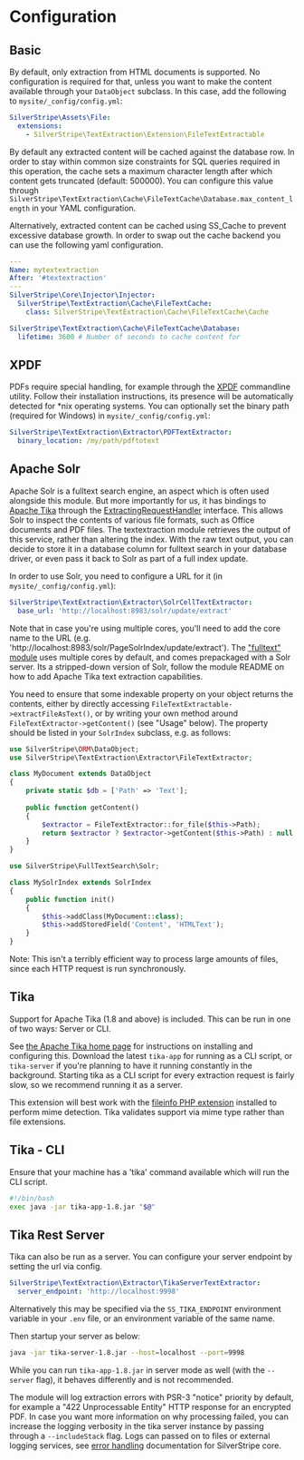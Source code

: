 # Configuration

## Basic

By default, only extraction from HTML documents is supported.
No configuration is required for that, unless you want to make
the content available through your `DataObject` subclass.
In this case, add the following to `mysite/_config/config.yml`:

```yaml
SilverStripe\Assets\File:
  extensions:
    - SilverStripe\TextExtraction\Extension\FileTextExtractable
```

By default any extracted content will be cached against the database row. In order to stay within common size
constraints for SQL queries required in this operation, the cache sets a maximum character length after which
content gets truncated (default: 500000). You can configure this value through
`SilverStripe\TextExtraction\Cache\FileTextCache\Database.max_content_length` in your YAML configuration.

Alternatively, extracted content can be cached using SS_Cache to prevent excessive database growth.
In order to swap out the cache backend you can use the following yaml configuration.

```yaml
---
Name: mytextextraction
After: '#textextraction'
---
SilverStripe\Core\Injector\Injector:
  SilverStripe\TextExtraction\Cache\FileTextCache:
    class: SilverStripe\TextExtraction\Cache\FileTextCache\Cache

SilverStripe\TextExtraction\Cache\FileTextCache\Database:
  lifetime: 3600 # Number of seconds to cache content for
```

## XPDF

PDFs require special handling, for example through the [XPDF](http://www.foolabs.com/xpdf/)
commandline utility. Follow their installation instructions, its presence will be automatically
detected for \*nix operating systems. You can optionally set the binary path (required for Windows) in `mysite/_config/config.yml`:

```yml
SilverStripe\TextExtraction\Extractor\PDFTextExtractor:
  binary_location: /my/path/pdftotext
```

## Apache Solr

Apache Solr is a fulltext search engine, an aspect which is often used
alongside this module. But more importantly for us, it has bindings to [Apache Tika](http://tika.apache.org/)
through the [ExtractingRequestHandler](http://wiki.apache.org/solr/ExtractingRequestHandler) interface.
This allows Solr to inspect the contents of various file formats, such as Office documents and PDF files.
The textextraction module retrieves the output of this service, rather than altering the index.
With the raw text output, you can decide to store it in a database column for fulltext search
in your database driver, or even pass it back to Solr as part of a full index update.

In order to use Solr, you need to configure a URL for it (in `mysite/_config/config.yml`):

```yml
SilverStripe\TextExtraction\Extractor\SolrCellTextExtractor:
  base_url: 'http://localhost:8983/solr/update/extract'
```

Note that in case you're using multiple cores, you'll need to add the core name to the URL
(e.g. 'http://localhost:8983/solr/PageSolrIndex/update/extract').
The ["fulltext" module](https://github.com/silverstripe-labs/silverstripe-fulltextsearch)
uses multiple cores by default, and comes prepackaged with a Solr server.
Its a stripped-down version of Solr, follow the module README on how to add
Apache Tika text extraction capabilities.

You need to ensure that some indexable property on your object
returns the contents, either by directly accessing `FileTextExtractable->extractFileAsText()`,
or by writing your own method around `FileTextExtractor->getContent()` (see "Usage" below).
The property should be listed in your `SolrIndex` subclass, e.g. as follows:

```php
use SilverStripe\ORM\DataObject;
use SilverStripe\TextExtraction\Extractor\FileTextExtractor;

class MyDocument extends DataObject
{
	private static $db = ['Path' => 'Text'];
	
	public function getContent()
	{
		$extractor = FileTextExtractor::for_file($this->Path);
		return $extractor ? $extractor->getContent($this->Path) : null;
	}
}

use SilverStripe\FullTextSearch\Solr;

class MySolrIndex extends SolrIndex
{
	public function init()
	{
		$this->addClass(MyDocument::class);
		$this->addStoredField('Content', 'HTMLText');
	}
}
```

Note: This isn't a terribly efficient way to process large amounts of files, since
each HTTP request is run synchronously.

## Tika

Support for Apache Tika (1.8 and above) is included. This can be run in one of two ways: Server or CLI.

See [the Apache Tika home page](http://tika.apache.org/1.8/index.html) for instructions on installing and
configuring this. Download the latest `tika-app` for running as a CLI script, or `tika-server` if you're planning
to have it running constantly in the background. Starting tika as a CLI script for every extraction request
is fairly slow, so we recommend running it as a server.

This extension will best work with the [fileinfo PHP extension](http://php.net/manual/en/book.fileinfo.php)
installed to perform mime detection. Tika validates support via mime type rather than file extensions.

## Tika - CLI

Ensure that your machine has a 'tika' command available which will run the CLI script.

```bash
#!/bin/bash
exec java -jar tika-app-1.8.jar "$@"
```

## Tika Rest Server

Tika can also be run as a server. You can configure your server endpoint by setting the url via config.

```yaml
SilverStripe\TextExtraction\Extractor\TikaServerTextExtractor:
  server_endpoint: 'http://localhost:9998'
```

Alternatively this may be specified via the `SS_TIKA_ENDPOINT` environment variable in your `.env` file, or an
environment variable of the same name.


Then startup your server as below:

```bash
java -jar tika-server-1.8.jar --host=localhost --port=9998
```

While you can run `tika-app-1.8.jar` in server mode as well (with the `--server` flag),
it behaves differently and is not recommended.

The module will log extraction errors with PSR-3 "notice" priority by default,
for example a "422 Unprocessable Entity" HTTP response for an encrypted PDF.
In case you want more information on why processing failed, you can increase
the logging verbosity in the tika server instance by passing through
a `--includeStack` flag. Logs can passed on to files or external logging services,
see [error handling](http://doc.silverstripe.org/en/developer_guides/debugging/error_handling)
documentation for SilverStripe core.
